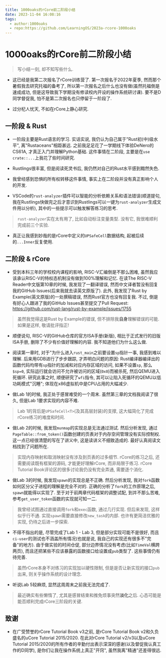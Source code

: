```yaml
---
title: 1000oaks的rCore前二阶段小结
date: 2023-11-04 16:08:16
tags:
  - author:1000oaks
  - repo:https://github.com/LearningOS/2023a-rcore-1000oaks
---
```


# 1000oaks的rCore前二阶段小结

> 写小结一刻, 却不知写些什么.

- 这已经是我第二次报名了rCore训练营了. 第一次报名于2022年夏季, 然而那个暑假我去研究托福的备考了, 所以第一次报名之后什么也没有做(虽然托福倒是速成成功, 但是这导致我下学期没有修读校内开设的操作系统研讨课). 要不是D同学督促我, 怕不是第二次报名也只停留于一阶段了.

- 过分杞人忧天, 不如在rCore上静心研究.

<!--more-->

## 一阶段 & Rust

- 一阶段主要是Rust语言的学习. 实话实说, 我仍认为自己属于"Rust初(中)级水平", 离"Rustaceans"相距甚远. 之前我足足花了一学期线下体验DeNero的CS61A, 才真正入门并理解Python基础. 这件事情在二阶段, 主要是在`use crate::...`上我花了些时间研究.

- Rustlings很丰富, 但是阅读死灵书后, 我仍然对自己的Rust水平感到黯然失色.

- 我曾经感到恐惧的所有权转移这件事情, 事实上在二阶段并没有真正影响个人的开发. 

- VSCode的`rust-analyzer`插件可以智能的分析依赖关系和语法错误(顺道提句, 我在Rustlings快做完之后才意识到Rustlings可以一键为`rust-analyzer`生成文件用以分析), 其中的一些提示可以触发解答练习的思考.

> `rust-analyzer`实在太有用了, 比如自动标注变量类型. 没有它, 我很难顺利完成前三个实验.

- 真正让我感到妙哉的是rCore中定义的`UPSafeCell`数据结构, 起被后续的`...Inner`反复使用.

## 二阶段 & rCore

- 受到本科三年的学校校内课程的影响, RISC-V汇编倒是不那么困难, 虽然我应该承认RISC-V的特权态机制没有做到100%理解和记忆. 在读The RISC-V Reader中文版第10章的时候, 我发现了一翻译错误, 然而中文译者暂没有回复我的GitHub Issues(后来我就去读英文原版了). 此外, 我发现了Rust by Example(英文原版)的一处撰稿错误, 然而Rust官方也没有回复我. 不过, 倒是有好心人跟进了我的GitHub Issues甚至提交了Pull Request: https://github.com/rust-lang/rust-by-example/issues/1755

> 虽然我觉得这是Rust by Example的错误, 但不排除我**自身**理解错误的可能. 如果是这样, 敬请批评指正!

- 顺便说句, RISC-V的GitHub仓库的官方ISA手册(新版), 相比于正式发行的旧版ISA手册, 删除了不少有价值好理解的内容. 我不知道他们为什么这么做.

- 阅读第一章时, 对于"为什么进入`rust_main`之前要设置`sp`指针一事, 我感到难以理解. 后来用GDB进行了步步跟踪, 才弄明白问题的原因: Rust编译器编译出的函数代码均带有`sp`指针的加减和对应内存区域的访问, 如果不设置`sp`, 那么`$sp=0`, 实际运行就会访问不允许被访问的区域(`0x0`)而被杀死, 然后QEMU进入死循环. 研究此事之时, 顺便研究了`wfi`指令, 其可以让陷入死循环的QEMU以低功耗模式"沉睡"; 体现在x86虚拟机中是CPU占用的大幅减少.

- 做Lab 1的时候, 我正处于感冒难受的一个周末. 虽然第三章的文档我阅读了很久, 但是Lab 1要求实现的内容不难.

> Lab 1的背后是`UPSafeCell<T>`(及其高层封装)的支撑, 这大幅简化了完成rCore练习的难度和时间.

- 做Lab 2的时候, 我发现`munmap`的实现总是无法通过测试. 然后分析发现, 通过`PageTable::from_token()`函数创建的页表对于内存空间管理没有实际控制权. 这一点已经很清楚的写在了讲义中, 这是读讲义不细致造成的. 最好认真阅读文档找到了问题所在.

> 实现内存映射和取消映射没有涉及到页表的过多细节. rCore的练习之后, 还需要阅读既有框架的源码, 才能更好理解rCore, 而非局限于练习. rCore Tutorial Book评论区的很多讨论我仍没有完全弄通, 需要逐个消化.

- 做Lab 3的时候, 我发现`spawn`的实现总是不正确. 然后分析发现, 我对`fork`函数如何区分父子进程的理解是完全不对的. 正确的分析了`fork`的工作原理之后, `spawn`就能得以实现了. 至于对于前两章代码框架的调整试配, 到并不那么苦难, 参考`get_user_token`函数的实现就可知一二.

> 我曾经试图通过直接调用`fork`和`exec`函数, 通过几行实现. 但后来发现, 这样似乎行不通. 实现`spawn`需要直接修改`new_task`的内部. 也许有更简洁优雅的实现, 仍待之后进一步探索.

- 不得不指出的是, 尽管完成了Lab 1 - Lab 3, 但是部分实现可能不是很好, 而且`ci-user`的测试也不涵盖所有情况(也就是说, 我自己的实现还有很多不"完备"的地方). 由于做实验的时间仓促, 部分边界情况没有考虑(比如`TimeVal`横跨两页), 而且还把某些不应该暴露的函数接口给设置成`pub`类型了. 这些事情仍有待完善.

> 虽然rCore本身不对练习的实现加以硬性限制, 但是是否让新实现的接口`pub`出来, 则关乎操作系统的设计理念.

- 听说Lab 5较麻烦, 显然这周周末之前我无法完成了.

> 最近确实有些懒惰了, 尤其是感冒结束和推免烦事突然**淡化**之后. 心态可能是能否顺利完成rCore三阶段的关键.

## 致谢

- 在广受赞誉的rCore Tutorial Book v3之前, 是rCore Tutorial Book v2和久负盛名的uCore Tutorial 2015/2020. 在此对rCore Tutorial v2/v3以及uCore Tutorial 2015/2020的所有作者的辛勤付出表示深深的感谢(以及督促我认真工作的D同学), 是你们让我在操作系统上真正"开窍", 虽然我离"精通"还差得很远.
